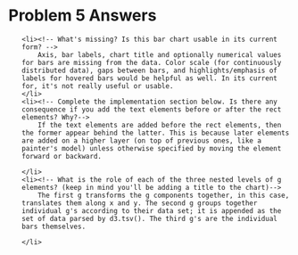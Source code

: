 <h1>Problem 5 Answers</h1>
<ol>

	<li><!-- What's missing? Is this bar chart usable in its current form? -->
		Axis, bar labels, chart title and optionally numerical values for bars are missing from the data. Color scale (for continuously distributed data), gaps between bars, and highlights/emphasis of labels for hovered bars would be helpful as well. In its current for, it's not really useful or usable.
	</li>
	<li><!-- Complete the implementation section below. Is there any consequence if you add the text elements before or after the rect elements? Why?-->
		If the text elements are added before the rect elements, then the former appear behind the latter. This is because later elements are added on a higher layer (on top of previous ones, like a painter's model) unless otherwise specified by moving the element forward or backward.
		
	</li>
	<li><!-- What is the role of each of the three nested levels of g elements? (keep in mind you'll be adding a title to the chart)-->
		The first g transforms the g components together, in this case, translates them along x and y. The second g groups together individual g's according to their data set; it is appended as the set of data parsed by d3.tsv(). The third g's are the individual bars themselves.

	</li>

</ol>